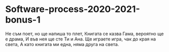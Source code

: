 # Software-process-2020-2021-bonus-1
Не съм поет, но ще напиша то плет,
Книгата се казва Гама, вероятно ще е драма,
И във нея ще сте Ти и Ана. 
Ще играете игра, чак до края на света, 
А като книгата ми една, няма друга на света. 
